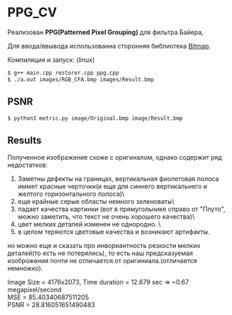 # PPG_CV

Реализован **PPG(Patterned Pixel Grouping)** для фильтра Байера, 

Для ввода/ввывода использованна сторонняя библиотека [Bitmap](https://github.com/ArashPartow/bitmap).

Компиляция и запуск: (linux)
```sh
$ g++ main.cpp restorer.cpp ppg.cpp
$ ./a.out images/RGB_CFA.bmp images/Result.bmp
```

## PSNR
```sh
$ python3 metric.py image/Original.bmp image/Result.bmp
```
## Results

Полученное изображение схоже с оригиналом, однако содержит ряд недостатков:

1. Заметны дефекты на границах, вертикальная фиолетовая полоса иммет красные черточки(и еще для синнего вертикальнего и желтого горизонтального полоса)\
2. еще крайные серые областы немного зеленоваты\
3. падает качества картинки (вот в прямугольнике справо от "Плуто", можно заметить, что текст не очень хорошего качества)\
4. цвет мелких деталей изменен не однородно. \
5. в целом теряются цветовые качества и возникают артифакты.

но можно еще и сказать про инвориантность резкости мелких деталей(то есть не потерялись), то есть наш предсказуемая изоброжения почти не отличается от оригиниала.(отличается немножко).

Image Size = 4176x2073,  Time duration = 12.879 sec => ~0.67 megapixel/second\
MSE =  85.40340687511205\
PSNR =  28.816051651490483

